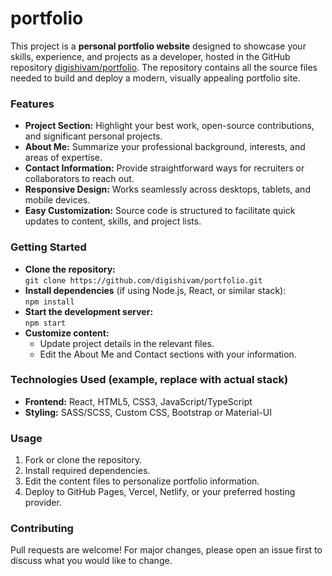 # portfolio
This project is a **personal portfolio website** designed to showcase your skills, experience, and projects as a developer, hosted in the GitHub repository [digishivam/portfolio](https://github.com/digishivam/portfolio.git). The repository contains all the source files needed to build and deploy a modern, visually appealing portfolio site.

### Features

- **Project Section:** Highlight your best work, open-source contributions, and significant personal projects.
- **About Me:** Summarize your professional background, interests, and areas of expertise.
- **Contact Information:** Provide straightforward ways for recruiters or collaborators to reach out.
- **Responsive Design:** Works seamlessly across desktops, tablets, and mobile devices.
- **Easy Customization:** Source code is structured to facilitate quick updates to content, skills, and project lists.

### Getting Started

- **Clone the repository:**  
  `git clone https://github.com/digishivam/portfolio.git`
- **Install dependencies** (if using Node.js, React, or similar stack):  
  `npm install`
- **Start the development server:**  
  `npm start`
- **Customize content:**  
  - Update project details in the relevant files.
  - Edit the About Me and Contact sections with your information.

### Technologies Used (example, replace with actual stack)

- **Frontend:** React, HTML5, CSS3, JavaScript/TypeScript
- **Styling:** SASS/SCSS, Custom CSS, Bootstrap or Material-UI

### Usage

1. Fork or clone the repository.
2. Install required dependencies.
3. Edit the content files to personalize portfolio information.
4. Deploy to GitHub Pages, Vercel, Netlify, or your preferred hosting provider.

### Contributing

Pull requests are welcome! For major changes, please open an issue first to discuss what you would like to change.
